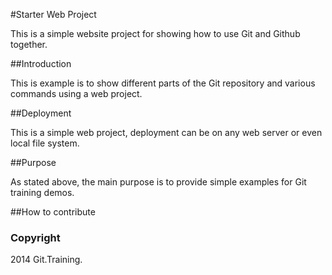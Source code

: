 #Starter Web Project

This is a simple website project for showing how to use Git and Github together.

##Introduction

This is example is to show different parts of the Git repository and various commands using a web project.

##Deployment

This is a simple web project, deployment can be on any web server or even local file system.

##Purpose

As stated above, the main purpose is to provide simple examples for Git training demos.

##How to contribute


### Copyright

2014 Git.Training.
